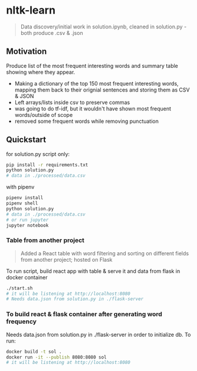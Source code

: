 # nltk-learn

> Data discovery/initial work in solution.ipynb, cleaned in solution.py - both produce .csv & .json

## Motivation

Produce list of the most frequent interesting words and summary table showing where they appear.

* Making a dictionary of the top 150 most frequent interesting words, mapping them back to their orignial sentences and storing them as CSV & JSON
* Left arrays/lists inside csv to preserve commas
* was going to do tf-idf, but it wouldn't have shown most frequent words/outside of scope
* removed some frequent words while removing punctuation

## Quickstart

for solution.py script only:

```sh
pip install -r requirements.txt
python solution.py
# data in ./processed/data.csv
```

with pipenv

```sh
pipenv install
pipenv shell
python solution.py
# data in ./processed/data.csv
# or run jupyter
jupyter notebook
```

### Table from another project

> Added a React table with word filtering and sorting on different fields from another project; hosted on Flask

To run script, build react app with table & serve it and data from flask in docker container

```sh
./start.sh
# it will be listening at http://localhost:8080
# Needs data.json from solution.py in ./flask-server
```

### To build react & flask container after generating word frequency

Needs data.json from solution.py in ./flask-server in order to initialize db. To run:

```sh
docker build -t sol .
docker run -it --publish 8080:8080 sol
# it will be listening at http://localhost:8080
```

